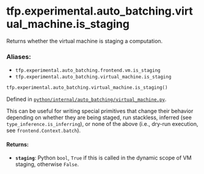 <div itemscope itemtype="http://developers.google.com/ReferenceObject">
<meta itemprop="name" content="tfp.experimental.auto_batching.virtual_machine.is_staging" />
<meta itemprop="path" content="Stable" />
</div>

# tfp.experimental.auto_batching.virtual_machine.is_staging

Returns whether the virtual machine is staging a computation.

### Aliases:

* `tfp.experimental.auto_batching.frontend.vm.is_staging`
* `tfp.experimental.auto_batching.virtual_machine.is_staging`

``` python
tfp.experimental.auto_batching.virtual_machine.is_staging()
```



Defined in [`python/internal/auto_batching/virtual_machine.py`](https://github.com/tensorflow/probability/tree/master/tensorflow_probability/python/internal/auto_batching/virtual_machine.py).

<!-- Placeholder for "Used in" -->

This can be useful for writing special primitives that change their behavior
depending on whether they are being staged, run stackless, inferred (see
`type_inference.is_inferring`), or none of the above (i.e., dry-run execution,
see `frontend.Context.batch`).

#### Returns:


* <b>`staging`</b>: Python `bool`, `True` if this is called in the dynamic scope of
  VM staging, otherwise `False`.